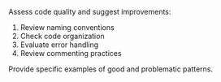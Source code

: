 Assess code quality and suggest improvements:
1. Review naming conventions
2. Check code organization
3. Evaluate error handling
4. Review commenting practices

Provide specific examples of good and problematic patterns.